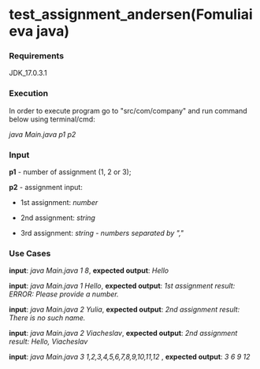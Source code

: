 # test_assignment_andersen(Fomuliaieva java)

### Requirements

JDK_17.0.3.1

### Execution

In order to execute program go to "src/com/company" and run command below using terminal/cmd:

*java Main.java p1 p2*

### Input

**p1** - number of assignment (1, 2 or 3);

**p2** - assignment input:

-   1st assignment: *number*

-   2nd assignment: *string*

-   3rd assignment: *string - numbers separated by ","*

### Use Cases


**input**: *java Main.java 1 8*, **expected output**: *Hello*

**input**: *java Main.java 1 Hello*, **expected output**: *1st assignment result: ERROR: Please provide a number.*

**input**: *java Main.java 2 Yulia*, **expected output**: *2nd assignment result: There is no such name.*

**input**: *java Main.java 2 Viacheslav*, **expected output**: *2nd assignment result: Hello, Viacheslav*

**input**: *java Main.java 3 1,2,3,4,5,6,7,8,9,10,11,12* , **expected output**: *3 6 9 12*


